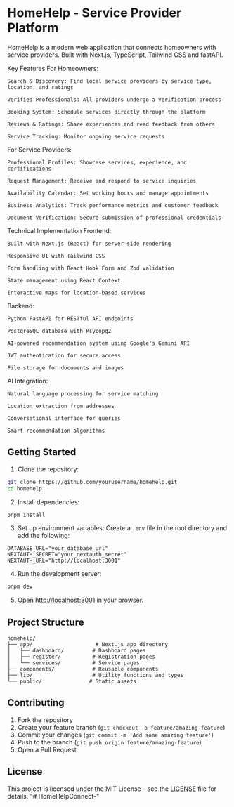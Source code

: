 # HomeHelp - Service Provider Platform

HomeHelp is a modern web application that connects homeowners with service providers. Built with Next.js, TypeScript, Tailwind CSS and fastAPI.

Key Features
For Homeowners:

    Search & Discovery: Find local service providers by service type, location, and ratings

    Verified Professionals: All providers undergo a verification process

    Booking System: Schedule services directly through the platform

    Reviews & Ratings: Share experiences and read feedback from others

    Service Tracking: Monitor ongoing service requests

For Service Providers:

    Professional Profiles: Showcase services, experience, and certifications

    Request Management: Receive and respond to service inquiries

    Availability Calendar: Set working hours and manage appointments

    Business Analytics: Track performance metrics and customer feedback

    Document Verification: Secure submission of professional credentials

Technical Implementation
Frontend:

    Built with Next.js (React) for server-side rendering

    Responsive UI with Tailwind CSS

    Form handling with React Hook Form and Zod validation

    State management using React Context

    Interactive maps for location-based services

Backend:

    Python FastAPI for RESTful API endpoints

    PostgreSQL database with Psycopg2

    AI-powered recommendation system using Google's Gemini API

    JWT authentication for secure access

    File storage for documents and images

AI Integration:

    Natural language processing for service matching

    Location extraction from addresses

    Conversational interface for queries

    Smart recommendation algorithms

## Getting Started

1. Clone the repository:
```bash
git clone https://github.com/yourusername/homehelp.git
cd homehelp
```

2. Install dependencies:
```bash
pnpm install
```

3. Set up environment variables:
Create a `.env` file in the root directory and add the following:
```env
DATABASE_URL="your_database_url"
NEXTAUTH_SECRET="your_nextauth_secret"
NEXTAUTH_URL="http://localhost:3001"
```

4. Run the development server:
```bash
pnpm dev
```

5. Open [http://localhost:3001](http://localhost:3001) in your browser.

## Project Structure

```
homehelp/
├── app/                    # Next.js app directory
│   ├── dashboard/         # Dashboard pages
│   ├── register/          # Registration pages
│   └── services/          # Service pages
├── components/            # Reusable components
├── lib/                   # Utility functions and types
└── public/               # Static assets
```

## Contributing

1. Fork the repository
2. Create your feature branch (`git checkout -b feature/amazing-feature`)
3. Commit your changes (`git commit -m 'Add some amazing feature'`)
4. Push to the branch (`git push origin feature/amazing-feature`)
5. Open a Pull Request

## License

This project is licensed under the MIT License - see the [LICENSE](LICENSE) file for details. "# HomeHelpConnect-" 
